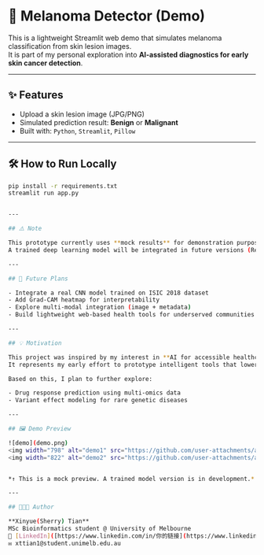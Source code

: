# 🧪 Melanoma Detector (Demo)

This is a lightweight Streamlit web demo that simulates melanoma classification from skin lesion images.  
It is part of my personal exploration into **AI-assisted diagnostics for early skin cancer detection**.

---

## ✨ Features

- Upload a skin lesion image (JPG/PNG)
- Simulated prediction result: **Benign** or **Malignant**
- Built with: `Python`, `Streamlit`, `Pillow`

---

## 🛠️ How to Run Locally

```bash
pip install -r requirements.txt
streamlit run app.py


---

## ⚠️ Note

This prototype currently uses **mock results** for demonstration purposes.  
A trained deep learning model will be integrated in future versions (ResNet34 on ISIC2018).

---

## 🔭 Future Plans

- Integrate a real CNN model trained on ISIC 2018 dataset  
- Add Grad-CAM heatmap for interpretability  
- Explore multi-modal integration (image + metadata)  
- Build lightweight web-based health tools for underserved communities

---

## 💡 Motivation

This project was inspired by my interest in **AI for accessible healthcare**.  
It represents my early effort to prototype intelligent tools that lower the barrier to early screening.

Based on this, I plan to further explore:

- Drug response prediction using multi-omics data  
- Variant effect modeling for rare genetic diseases

---

## 🖼️ Demo Preview

![demo](demo.png)
<img width="798" alt="demo1" src="https://github.com/user-attachments/assets/62350a6b-8a2d-4c4e-bafe-8f0525bb32b3" />
<img width="822" alt="demo2" src="https://github.com/user-attachments/assets/797af06c-c419-4c7f-a641-cbbc79471bfc" />


*↑ This is a mock preview. A trained model version is in development.*

---

## 👩🏻‍💻 Author

**Xinyue(Sherry) Tian**  
MSc Bioinformatics student @ University of Melbourne  
🔗 [LinkedIn]([https://www.linkedin.com/in/你的链接](https://www.linkedin.com/in/xinyue-tian-825a65295/))  
✉️ xttian1@student.unimelb.edu.au
